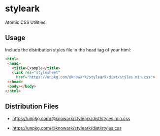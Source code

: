 # styleark

Atomic CSS Utilities

## Usage

Include the distribution styles file in the head tag of your html:

```html
<html>
 <head>
   <title>Example</title>
   <link rel="stylesheet"
     href="https://unpkg.com/@knowark/styleark/dist/styles.min.css">
 </head>
 <body></body>
</html>
```

## Distribution Files

- https://unpkg.com/@knowark/styleark/dist/styles.min.css

- https://unpkg.com/@knowark/styleark/dist/styles.css
